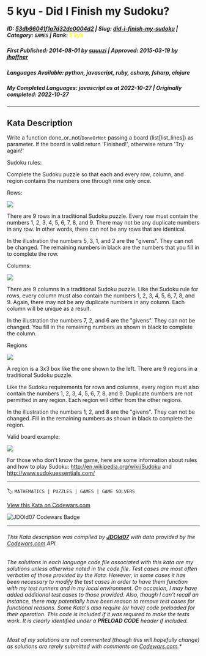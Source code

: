 # 5 kyu - Did I Finish my Sudoku?

##### **ID**: [53db96041f1a7d32dc0004d2](https://www.codewars.com/kata/53db96041f1a7d32dc0004d2) | **Slug**: [did-i-finish-my-sudoku](https://www.codewars.com/kata/53db96041f1a7d32dc0004d2) | **Category**: `GAMES` | **Rank**: <span style="color:yellow">5 kyu</span>

##### **First Published**: 2014-08-01 ***by*** [suuuzi](https://www.codewars.com/users/suuuzi) | **Approved**: 2015-03-19 ***by*** [jhoffner](https://www.codewars.com/users/jhoffner)

##### **Languages Available**: python, javascript, ruby, csharp, fsharp, clojure

##### **My Completed Languages**: javascript ***as at*** 2022-10-27 | **Originally completed**: 2022-10-27

---

## Kata Description


Write a function done_or_not/`DoneOrNot` passing a board (list[list_lines]) as parameter. If the board is valid return 'Finished!', otherwise return 'Try again!'



Sudoku rules:



Complete the Sudoku puzzle so that each and every row, column, and region contains the numbers one through nine only once.



Rows:



<img src="http://www.sudokuessentials.com/images/Row.gif">



There are 9 rows in a traditional Sudoku puzzle. Every row must contain the numbers 1, 2, 3, 4, 5, 6, 7, 8, and 9. There may not be any duplicate numbers in any row. In other words, there can not be any rows that are identical.



In the illustration the numbers 5, 3, 1, and 2 are the "givens". They can not be changed. The remaining numbers in black are the numbers that you fill in to complete the row.



Columns:



<img src="http://www.sudokuessentials.com/images/Column.gif">



There are 9 columns in a traditional Sudoku puzzle. Like the Sudoku rule for rows, every column must also contain the numbers 1, 2, 3, 4, 5, 6, 7, 8, and 9. Again, there may not be any duplicate numbers in any column. Each column will be unique as a result.



In the illustration the numbers 7, 2, and 6 are the "givens". They can not be changed. You fill in the remaining numbers as shown in black to complete the column.



Regions



<img src="http://www.sudokuessentials.com/images/Region.gif">



A region is a 3x3 box like the one shown to the left. There are 9 regions in a traditional Sudoku puzzle.



Like the Sudoku requirements for rows and columns, every region must also contain the numbers 1, 2, 3, 4, 5, 6, 7, 8, and 9. Duplicate numbers are not permitted in any region. Each region will differ from the other regions.



In the illustration the numbers 1, 2, and 8 are the "givens". They can not be changed. Fill in the remaining numbers as shown in black to complete the region. 



Valid board example:



<img src="http://upload.wikimedia.org/wikipedia/commons/thumb/3/31/Sudoku-by-L2G-20050714_solution.svg/364px-Sudoku-by-L2G-20050714_solution.svg.png">



For those who don't know the game, here are some information about rules and how to play Sudoku: http://en.wikipedia.org/wiki/Sudoku and http://www.sudokuessentials.com/

---


🏷 `MATHEMATICS | PUZZLES | GAMES | GAME SOLVERS`


[View this Kata on Codewars.com](https://www.codewars.com/kata/53db96041f1a7d32dc0004d2)

![](https://www.codewars.com/users/jdold07/badges/large "JDOld07 Codewars Badge")

---

###### *This Kata description was compiled by [**JDOld07**](https://tpstech.dev) with data provided by the [Codewars.com](https://www.codewars.com) API.*

###### *The solutions in each language code file associated with this kata are my solutions unless otherwise noted in the code file.  Test cases are most often verbatim of those provided by the Kata.  However, in some cases it has been necessary to modify the test cases in order to have them function with my test runners and in my local environment.  On occasion, I may have added additional test cases to those provided.  Also, though I can't recall an instance, there may potentially have been reason to remove test cases for functional reasons.  Some Kata's also require (*or have*) code preloaded for their operation.  This code is included if it was required to make the tests work.  It is clearly identified under a **PRELOAD CODE** header if included.*

###### Most of my solutions are not commented (*though this will hopefully change*) as solutions are rarely submitted with comments on [Codewars.com](https://www.codewars.com).*
